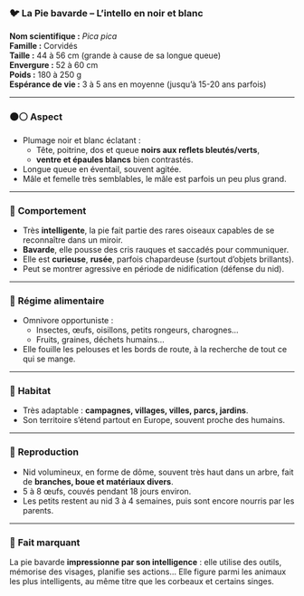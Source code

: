 ### 🐦 **La Pie bavarde – L’intello en noir et blanc**

**Nom scientifique :** *Pica pica*  
**Famille :** Corvidés  
**Taille :** 44 à 56 cm (grande à cause de sa longue queue)  
**Envergure :** 52 à 60 cm  
**Poids :** 180 à 250 g  
**Espérance de vie :** 3 à 5 ans en moyenne (jusqu’à 15-20 ans parfois)

---

### ⚫⚪ **Aspect**
- Plumage noir et blanc éclatant :  
  - Tête, poitrine, dos et queue **noirs aux reflets bleutés/verts**,  
  - **ventre et épaules blancs** bien contrastés.  
- Longue queue en éventail, souvent agitée.
- Mâle et femelle très semblables, le mâle est parfois un peu plus grand.

---

### 🧠 **Comportement**
- Très **intelligente**, la pie fait partie des rares oiseaux capables de se reconnaître dans un miroir.
- **Bavarde**, elle pousse des cris rauques et saccadés pour communiquer.
- Elle est **curieuse**, **rusée**, parfois chapardeuse (surtout d’objets brillants).
- Peut se montrer agressive en période de nidification (défense du nid).

---

### 🍴 **Régime alimentaire**
- Omnivore opportuniste :  
  - Insectes, œufs, oisillons, petits rongeurs, charognes…  
  - Fruits, graines, déchets humains…
- Elle fouille les pelouses et les bords de route, à la recherche de tout ce qui se mange.

---

### 🏡 **Habitat**
- Très adaptable : **campagnes, villages, villes, parcs, jardins**.
- Son territoire s’étend partout en Europe, souvent proche des humains.

---

### 🥚 **Reproduction**
- Nid volumineux, en forme de dôme, souvent très haut dans un arbre, fait de **branches, boue et matériaux divers**.
- 5 à 8 œufs, couvés pendant 18 jours environ.
- Les petits restent au nid 3 à 4 semaines, puis sont encore nourris par les parents.

---

### 🎵 **Fait marquant**
La pie bavarde **impressionne par son intelligence** : elle utilise des outils, mémorise des visages, planifie ses actions… Elle figure parmi les animaux les plus intelligents, au même titre que les corbeaux et certains singes.
